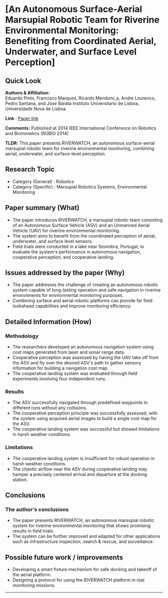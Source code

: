 # [An Autonomous Surface-Aerial Marsupial Robotic Team for Riverine Environmental Monitoring: Benefiting from Coordinated Aerial, Underwater, and Surface Level Perception]
## Quick Look

**Authors & Affiliation**:  
Eduardo Pinto, Francisco Marques, Ricardo Mendonc¸a, Andre Lourenco, Pedro Santana, and Jose Barata 
Instituto Universitario de Lisboa,  Universidade Nova de Lisboa

**Link** : [Paper link](https://doi.org/10.1109/ROBIO.2014.7090371)

**Comments:**  Published at 2014 IEEE International Conference on Robotics and Biomimetics (ROBIO 2014)

**TLDR:** This paper presents RIVERWATCH, an autonomous surface-aerial marsupial robotic team for riverine environmental monitoring, combining aerial, underwater, and surface-level perception.

## Research Topic
- Category (General) : Robotics
- Category (Specific) : Marsupial Robotics Systems, Environmental Monitoring

## Paper summary (What)
- The paper introduces RIVERWATCH, a marsupial robotic team consisting of an Autonomous Surface Vehicle (ASV) and an Unmanned Aerial Vehicle (UAV) for riverine environmental monitoring.
- The system aims to benefit from the coordinated perception of aerial, underwater, and surface level sensors.
- Field trials were conducted in a lake near Sesimbra, Portugal, to evaluate the system's performance in autonomous navigation, cooperative perception, and cooperative landing.

## Issues addressed by the paper (Why)
- The paper addresses the challenge of creating an autonomous robotic system capable of long-lasting operation and safe navigation in riverine environments for environmental monitoring purposes.
- Combining surface and aerial robotic platforms can provide far field lookahead capabilities and improve monitoring efficiency.

## Detailed Information (How)

### Methodology
- The researchers developed an autonomous navigation system using cost maps generated from laser and sonar range data.
- Cooperative perception was assessed by having the UAV take off from the ASV and fly over the desired ASV's path to gather sensory information for building a navigation cost map.
- The cooperative landing system was evaluated through field experiments involving four independent runs.

### Results
- The ASV successfully navigated through predefined waypoints in different runs without any collisions.
- The cooperative perception principle was successfully assessed, with the system using acquired aerial images to build a single cost map for the ASV.
- The cooperative landing system was successful but showed limitations in harsh weather conditions.

### Limitations
- The cooperative landing system is insufficient for robust operation in harsh weather conditions.
- The chaotic airflow near the ASV during cooperative landing may hamper a precisely centered arrival and departure at the docking station.

## Conclusions

### The author's conclusions
- The paper presents RIVERWATCH, an autonomous marsupial robotic system for riverine environmental monitoring that shows promising results in field trials.
- The system can be further improved and adapted for other applications such as infrastructure inspection, search & rescue, and surveillance.

## Possible future work / improvements
- Developing a smart fixture mechanism for safe docking and takeoff of the aerial platform.
- Designing a protocol for using the RIVERWATCH platform in real monitoring missions.

---
